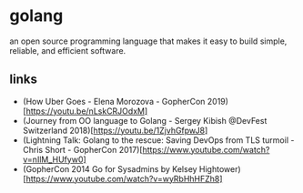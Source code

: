 # golang

an open source programming language that makes it easy to build simple, reliable, and efficient software.

## links

* (How Uber Goes - Elena Morozova - GopherCon 2019)[https://youtu.be/nLskCRJOdxM]
* (Journey from OO language to Golang - Sergey Kibish @DevFest Switzerland 2018)[https://youtu.be/1ZjvhGfpwJ8]
* (Lightning Talk: Golang to the rescue: Saving DevOps from TLS turmoil - Chris Short - GopherCon 2017)[https://www.youtube.com/watch?v=nIlM_HUfyw0]
* (GopherCon 2014 Go for Sysadmins by Kelsey Hightower)[https://www.youtube.com/watch?v=wyRbHhHFZh8]
